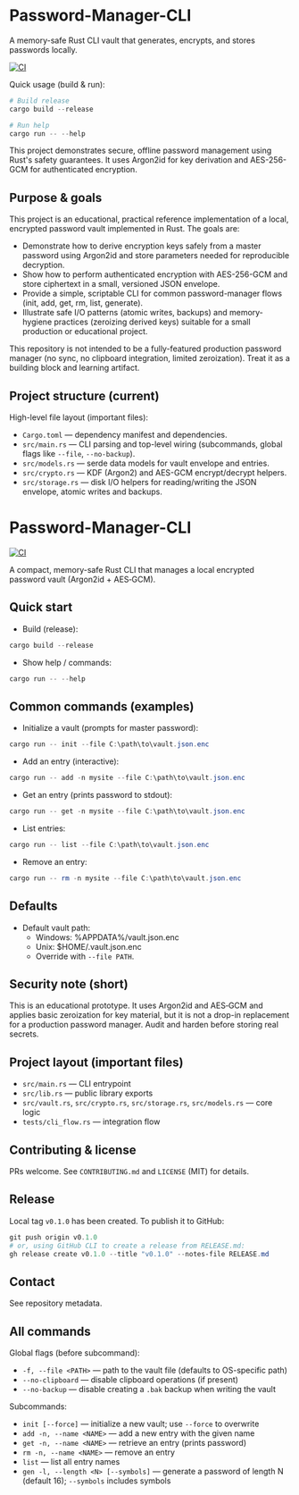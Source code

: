 ﻿# Password-Manager-CLI

A memory-safe Rust CLI vault that generates, encrypts, and stores passwords locally.

[![CI](https://github.com/nileshjaiswar06/Password-Manager-CLI/actions/workflows/ci.yml/badge.svg)](https://github.com/nileshjaiswar06/Password-Manager-CLI/actions/workflows/ci.yml)

Quick usage (build & run):

```powershell
# Build release
cargo build --release

# Run help
cargo run -- --help
```

This project demonstrates secure, offline password management using Rust's safety guarantees. It uses Argon2id for key derivation and AES-256-GCM for authenticated encryption.

Purpose & goals
---------------

This project is an educational, practical reference implementation of a local, encrypted password vault implemented in Rust. The goals are:

- Demonstrate how to derive encryption keys safely from a master password using Argon2id and store parameters needed for reproducible decryption.
- Show how to perform authenticated encryption with AES-256-GCM and store ciphertext in a small, versioned JSON envelope.
- Provide a simple, scriptable CLI for common password-manager flows (init, add, get, rm, list, generate).
- Illustrate safe I/O patterns (atomic writes, backups) and memory-hygiene practices (zeroizing derived keys) suitable for a small production or educational project.

This repository is not intended to be a fully-featured production password manager (no sync, no clipboard integration, limited zeroization). Treat it as a building block and learning artifact.

Project structure (current)
--------------------------

High-level file layout (important files):

- `Cargo.toml` — dependency manifest and dependencies.
- `src/main.rs` — CLI parsing and top-level wiring (subcommands, global flags like `--file`, `--no-backup`).
- `src/models.rs` — serde data models for vault envelope and entries.
- `src/crypto.rs` — KDF (Argon2) and AES-GCM encrypt/decrypt helpers.
- `src/storage.rs` — disk I/O helpers for reading/writing the JSON envelope, atomic writes and backups.

# Password-Manager-CLI

[![CI](https://github.com/nileshjaiswar06/Password-Manager-CLI/actions/workflows/ci.yml/badge.svg)](https://github.com/nileshjaiswar06/Password-Manager-CLI/actions/workflows/ci.yml)

A compact, memory-safe Rust CLI that manages a local encrypted password vault (Argon2id + AES‑GCM).

Quick start
-----------
- Build (release):

```powershell
cargo build --release
```

- Show help / commands:

```powershell
cargo run -- --help
```

Common commands (examples)
--------------------------
- Initialize a vault (prompts for master password):

```powershell
cargo run -- init --file C:\path\to\vault.json.enc
```

- Add an entry (interactive):

```powershell
cargo run -- add -n mysite --file C:\path\to\vault.json.enc
```

- Get an entry (prints password to stdout):

```powershell
cargo run -- get -n mysite --file C:\path\to\vault.json.enc
```

- List entries:

```powershell
cargo run -- list --file C:\path\to\vault.json.enc
```

- Remove an entry:

```powershell
cargo run -- rm -n mysite --file C:\path\to\vault.json.enc
```

Defaults
--------
- Default vault path:
  - Windows: %APPDATA%/vault.json.enc
  - Unix: $HOME/.vault.json.enc
  - Override with `--file PATH`.

Security note (short)
---------------------
This is an educational prototype. It uses Argon2id and AES‑GCM and applies basic zeroization for key material, but it is not a drop-in replacement for a production password manager. Audit and harden before storing real secrets.

Project layout (important files)
--------------------------------
- `src/main.rs` — CLI entrypoint
- `src/lib.rs` — public library exports
- `src/vault.rs`, `src/crypto.rs`, `src/storage.rs`, `src/models.rs` — core logic
- `tests/cli_flow.rs` — integration flow

Contributing & license
----------------------
PRs welcome. See `CONTRIBUTING.md` and `LICENSE` (MIT) for details.

Release
-------
Local tag `v0.1.0` has been created. To publish it to GitHub:

```powershell
git push origin v0.1.0
# or, using GitHub CLI to create a release from RELEASE.md:
gh release create v0.1.0 --title "v0.1.0" --notes-file RELEASE.md
```

Contact
-------
See repository metadata.

All commands
------------
Global flags (before subcommand):

- `-f, --file <PATH>` — path to the vault file (defaults to OS-specific path)
- `--no-clipboard` — disable clipboard operations (if present)
- `--no-backup` — disable creating a `.bak` backup when writing the vault

Subcommands:

- `init [--force]` — initialize a new vault; use `--force` to overwrite
- `add -n, --name <NAME>` — add a new entry with the given name
- `get -n, --name <NAME>` — retrieve an entry (prints password)
- `rm -n, --name <NAME>` — remove an entry
- `list` — list all entry names
- `gen -l, --length <N> [--symbols]` — generate a password of length N (default 16); `--symbols` includes symbols
